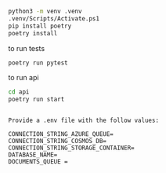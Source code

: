 ```bash
python3 -m venv .venv
.venv/Scripts/Activate.ps1
pip install poetry
poetry install
```

to run tests

```bash
poetry run pytest
```

to run api

```bash
cd api
poetry run start
```

```configuration

Provide a .env file with the follow values:

CONNECTION_STRING_AZURE_QUEUE=
CONNECTION_STRING_COSMOS_DB=
CONNECTION_STRING_STORAGE_CONTAINER=
DATABASE_NAME=
DOCUMENTS_QUEUE = 
```